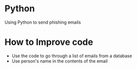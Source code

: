 # Python
Using Python to send phishing emails

# How to Improve code
- Use the code to go through a list of emails from a database
- Use person's name in the contents of the email
